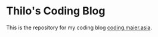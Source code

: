 # Thilo's Coding Blog

This is the repository for my coding blog [coding.maier.asia](http://coding.maier.asia).
